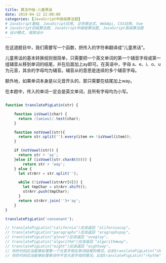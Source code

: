 ```yaml
---
title: 算法中级-儿童黑话
date: 2019-04-12 22:00:00
categories: [JavaScript中级级算法题]
# JavaScript基础, JavaScript应用, 正则表达式, WebApi, CSS应用, Vue
# JavaScript初级算法题, JavaScript中级级算法题, JavaScript高级算法题
# 设计模式, 框架设计
---
```


在这道题目中，我们需要写一个函数，把传入的字符串翻译成“儿童黑话”。

儿童黑话的基本转换规则很简单，只需要把一个英文单词的第一个辅音字母或第一组辅音从移到单词的结尾，并在后面加上ay即可。在英语中，字母 a、e、i、o、u 为元音，其余的字母均为辅音。辅音从的意思是连续的多个辅音字母。

额外地，如果单词本身是以元音开头的，那只需要在结尾加上way。

在本题中，传入的单词一定会是英文单词，且所有字母均为小写。

```js

function translatePigLatin(str) {

    function isVowel(char) {
      return /[aeiou]/.test(char);
    }

    function notVowel(str){
      return str.split('').every(item => !isVowel(item));
    }

    if (notVowel(str)) {
      return str + 'ay';
    }else if (isVowel(str.charAt(0))) {
        return str + 'way';
    } else {
      let strArr = str.split('');

      while (!isVowel(strArr[0])) {
        let tmpChar = strArr.shift();
        strArr.push(tmpChar);
      }
      return strArr.join('')+'ay';
    }
}

translatePigLatin('consonant');

// translatePigLatin("california")应该返回 "aliforniacay"。
// translatePigLatin("paragraphs")应该返回 "aragraphspay"。
// translatePigLatin("glove")应该返回 "oveglay"。
// translatePigLatin("algorithm")应该返回 "algorithmway"。
// translatePigLatin("eight")应该返回 "eightway"。
// 你的代码应当能够处理第一个元音字母在单词结尾的情况。比如translatePigLatin("she")应该返回 "eshay"。
// 你的代码应当能够处理单词中不含元音字母的情况。比如translatePigLatin("rhythm")应该返回 "rhythmay"。

```